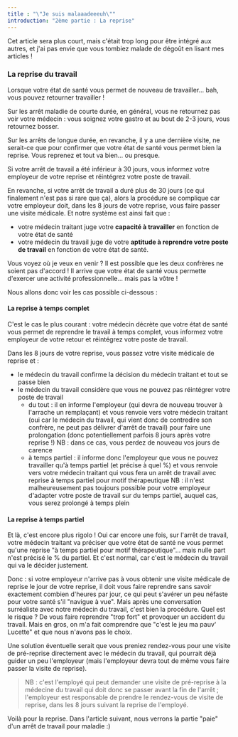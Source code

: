 ```yaml
---
title : "\"Je suis malaaadeeeuh\""
introduction: "2ème partie : La reprise"
---
```


Cet article sera plus court, mais c'était trop long pour être intégré aux autres, et j'ai pas envie que vous tombiez malade de dégoût en lisant mes articles !


### La reprise du travail

Lorsque votre état de santé vous permet de nouveau de travailler... bah, vous pouvez retourner travailler !

Sur les arrêt maladie de courte durée, en général, vous ne retournez pas voir votre médecin : vous soignez votre gastro et au bout de 2-3 jours, vous retournez bosser.

Sur les arrêts de longue durée, en revanche, il y a une dernière visite, ne serait-ce que pour confirmer que votre état de santé vous permet bien la reprise. Vous reprenez et tout va bien... ou presque.

Si votre arrêt de travail a été inférieur à 30 jours, vous informez votre employeur de votre reprise et réintégrez votre poste de travail.

En revanche, si votre arrêt de travail a duré plus de 30 jours (ce qui finalement n'est pas si rare que ça), alors la procédure se complique car votre employeur doit, dans les 8 jours de votre reprise, vous faire passer une visite médicale.
Et notre système est ainsi fait que :
 - votre médecin traitant juge votre **capacité à travailler** en fonction de votre état de santé
 - votre médecin du travail juge de votre **aptitude à reprendre votre poste de travail** en fonction de votre état de santé.

Vous voyez où je veux en venir ? Il est possible que les deux confrères ne soient pas d'accord ! Il arrive que votre état de santé vous permette d'exercer une activité professionnelle... mais pas la vôtre !

Nous allons donc voir les cas possible ci-dessous :

#### La reprise à temps complet

C'est le cas le plus courant : votre médecin décrète que votre état de santé vous permet de reprendre le travail à temps complet, vous informez votre employeur de votre retour et réintégrez votre poste de travail.

Dans les 8 jours de votre reprise, vous passez votre visite médicale de reprise et :
 - le médecin du travail confirme la décision du médecin traitant et tout se passe bien
 - le médecin du travail considère que vous ne pouvez pas réintégrer votre poste de travail
      - du tout : il en informe l'employeur (qui devra de nouveau trouver à l'arrache un remplaçant) et vous renvoie vers votre médecin traitant (oui car le médecin du travail, qui vient donc de contredire son confrère, ne peut pas délivrer d'arrêt de travail) pour faire une prolongation (donc potentiellement parfois 8 jours après votre reprise !) NB : dans ce cas, vous perdez de nouveau vos jours de carence
      - à temps partiel : il informe donc l'employeur que vous ne pouvez travailler qu'à temps partiel (et précise à quel %) et vous renvoie vers votre médecin traitant qui vous fera un arrêt de travail avec reprise à temps partiel pour motif thérapeutique
      NB : il n'est malheureusement pas toujours possible pour votre employeur d'adapter votre poste de travail sur du temps partiel, auquel cas, vous serez prolongé à temps plein

#### La reprise à temps partiel

Et là, c'est encore plus rigolo ! Oui car encore une fois, sur l'arrêt de travail, votre médecin traitant va préciser que votre état de santé ne vous permet qu'une reprise "à temps partiel pour motif thérapeutique"... mais nulle part n'est précisé le % du partiel. Et c'est normal, car c'est le médecin du travail qui va le décider justement.

Donc : si votre employeur n'arrive pas à vous obtenir une visite médicale de reprise le jour de votre reprise, il doit vous faire reprendre sans savoir exactement combien d'heures par jour, ce qui peut s'avérer un peu néfaste pour votre santé s'il "navigue à vue". Mais après une conversation surréaliste avec notre médecin du travail, c'est bien la procédure. Quel est le risque ? De vous faire reprendre "trop fort" et provoquer un accident du travail. Mais en gros, on m'a fait comprendre que "c'est le jeu ma pauv' Lucette" et que nous n'avons pas le choix.

Une solution éventuelle serait que vous preniez rendez-vous pour une visite de pré-reprise directement avec le médecin du travail, qui pourrait déjà guider un peu l'employeur (mais l'employeur devra tout de même vous faire passer la visite de reprise).

> NB : c'est l'employé qui peut demander une visite de pré-reprise à la médecine du travail qui doit donc se passer avant la fin de l'arrêt ; l'employeur est responsable de prendre le rendez-vous de visite de reprise, dans les 8 jours suivant la reprise de l'employé.

Voilà pour la reprise. Dans l'article suivant, nous verrons la partie "paie" d'un arrêt de travail pour maladie :)
